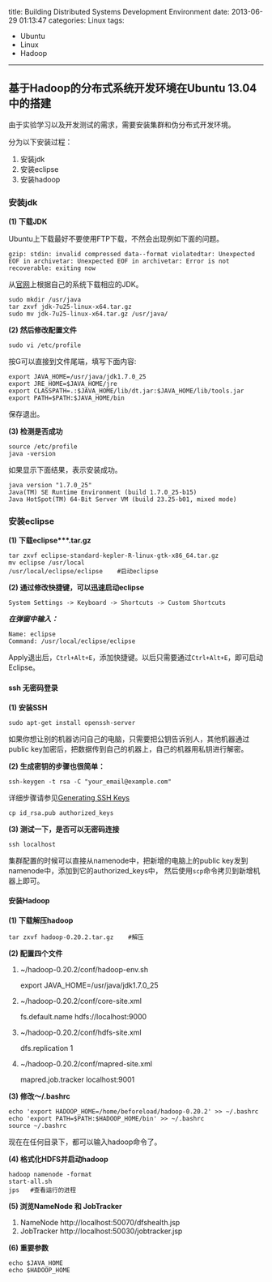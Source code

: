 title: Building Distributed Systems Development Environment
date: 2013-06-29 01:13:47
categories: Linux
tags: 
- Ubuntu
- Linux
- Hadoop
---

## 基于Hadoop的分布式系统开发环境在Ubuntu 13.04中的搭建

由于实验学习以及开发测试的需求，需要安装集群和伪分布式开发环境。

分为以下安装过程：

1. 安装jdk
2. 安装eclipse
3. 安装hadoop

<!-- more -->

### 安装jdk

__(1) 下载JDK__

Ubuntu上下载最好不要使用FTP下载，不然会出现例如下面的问题。

    gzip: stdin: invalid compressed data--format violatedtar: Unexpected EOF in archivetar: Unexpected EOF in archivetar: Error is not recoverable: exiting now

从[官网](http://www.oracle.com/technetwork/java/javase/downloads/jdk7-downloads-1880260.html)上根据自己的系统下载相应的JDK。

    sudo mkdir /usr/java
    tar zxvf jdk-7u25-linux-x64.tar.gz
    sudo mv jdk-7u25-linux-x64.tar.gz /usr/java/

__(2) 然后修改配置文件__

    sudo vi /etc/profile

按G可以直接到文件尾端，填写下面内容:

    export JAVA_HOME=/usr/java/jdk1.7.0_25
    export JRE_HOME=$JAVA_HOME/jre
    export CLASSPATH=.:$JAVA_HOME/lib/dt.jar:$JAVA_HOME/lib/tools.jar
    export PATH=$PATH:$JAVA_HOME/bin

保存退出。

__(3) 检测是否成功__ 

    source /etc/profile
    java -version

如果显示下面结果，表示安装成功。

    java version "1.7.0_25"
    Java(TM) SE Runtime Environment (build 1.7.0_25-b15)
    Java HotSpot(TM) 64-Bit Server VM (build 23.25-b01, mixed mode)

### 安装eclipse

__(1) 下载eclipse***.tar.gz__

    tar zxvf eclipse-standard-kepler-R-linux-gtk-x86_64.tar.gz
    mv eclipse /usr/local
    /usr/local/eclipse/eclipse    #启动eclipse

__(2) 通过修改快捷键，可以迅速启动eclipse__

    System Settings -> Keyboard -> Shortcuts -> Custom Shortcuts

___在弹窗中输入：___

    Name: eclipse
    Command: /usr/local/eclipse/eclipse

Apply退出后，`Ctrl+Alt+E`，添加快捷键。以后只需要通过`Ctrl+Alt+E`，即可启动Eclipse。
    
#### ssh 无密码登录

__(1) 安装SSH__
    
    sudo apt-get install openssh-server

如果你想让别的机器访问自己的电脑，只需要把公钥告诉别人，其他机器通过public key加密后，把数据传到自己的机器上，自己的机器用私钥进行解密。

__(2) 生成密钥的步骤也很简单：__
    
    ssh-keygen -t rsa -C "your_email@example.com"

详细步骤请参见[Generating SSH Keys](//help.github.com/articles/generating-ssh-keys)

    cp id_rsa.pub authorized_keys

__(3) 测试一下，是否可以无密码连接__

    ssh localhost

集群配置的时候可以直接从namenode中，把新增的电脑上的public key发到namenode中，添加到它的authorized_keys中，
然后使用`scp`命令拷贝到新增机器上即可。

#### 安装Hadoop

__(1) 下载解压hadoop__

    tar zxvf hadoop-0.20.2.tar.gz    #解压


__(2) 配置四个文件__

1) ~/hadoop-0.20.2/conf/hadoop-env.sh

    export JAVA_HOME=/usr/java/jdk1.7.0_25

2) ~/hadoop-0.20.2/conf/core-site.xml

    <configuration> 
      <property>
        <name>fs.default.name</name>
        <value>hdfs://localhost:9000</value>
      </property>
    </configuration>

3) ~/hadoop-0.20.2/conf/hdfs-site.xml

    <configuration>
      <property>
        <name>dfs.replication</name>
        <value>1</value>
      </property>
    </configuration>

4) ~/hadoop-0.20.2/conf/mapred-site.xml

    <configuration>
      <property>
        <name>mapred.job.tracker</name>
        <value>localhost:9001</value>
      </property>
    </configuration>

__(3) 修改～/.bashrc__

    echo 'export HADOOP_HOME=/home/beforeload/hadoop-0.20.2' >> ~/.bashrc
    echo 'export PATH=$PATH:$HADOOP_HOME/bin' >> ~/.bashrc
    source ~/.bashrc

现在在任何目录下，都可以输入hadoop命令了。

__(4) 格式化HDFS并启动hadoop__

    hadoop namenode -format
    start-all.sh
    jps   #查看运行的进程

__(5) 浏览NameNode 和 JobTracker__

1. NameNode http://localhost:50070/dfshealth.jsp
2. JobTracker http://localhost:50030/jobtracker.jsp

__(6) 重要参数__

    echo $JAVA_HOME     
    echo $HADOOP_HOME

